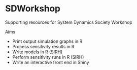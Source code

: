 # SDWorkshop
Supporting resources for System Dynamics Society Workshop

Aims

* Print output simulation graphs in R
* Process sensitivity results in R
* Write models in R (SIRH)
* Perform sensitivity runs in R (SIRH)
* Write an interactive front end in Shiny
